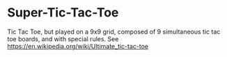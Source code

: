# Super-Tic-Tac-Toe
Tic Tac Toe, but played on a 9x9 grid, composed of 9 simultaneous tic tac toe boards, and with special rules. See https://en.wikipedia.org/wiki/Ultimate_tic-tac-toe
